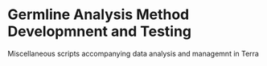 # Germline Analysis Method Developmnent and Testing
Miscellaneous scripts accompanying data analysis and managemnt in Terra
